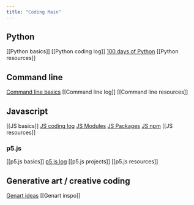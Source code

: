 ```yaml
---
title: "Coding Main"
---
```


## Python
[[Python basics]]
[[Python coding log]]
[100 days of Python](projects/coding/100%20days%20of%20Python.md)
[[Python resources]]


## Command line
[Command line basics](projects/coding/Command%20line%20basics.md)
[[Command line log]]
[[Command line resources]]


## Javascript
[[JS basics]]
[JS coding log](projects/coding/Javascript%20coding.md)
[JS Modules](projects/coding/JS%20Modules.md)
[JS Packages](projects/coding/JS%20Packages.md)
[JS npm](projects/coding/JS%20npm.md)
[[JS resources]]


### p5.js
[[p5.js basics]]
[p5.js log](projects/coding/p5.md)
[[p5.js projects]]
[[p5.js resources]]


## Generative art / creative coding
[Genart ideas](projects/coding/Genart%20ideas.md)
[[Genart inspo]]
